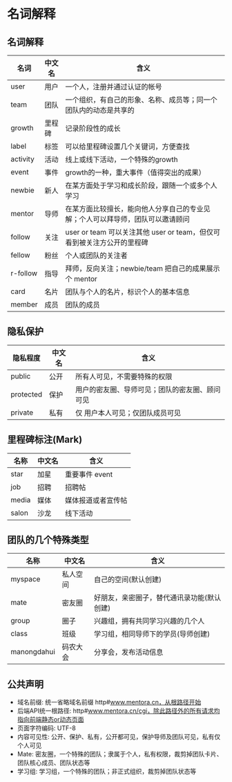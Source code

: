 # 名词解释

## 名词解释
名词 | 中文名 | 含义
----|----|----
user | 用户 | 一个人，注册并通过认证的帐号
team | 团队 | 一个组织，有自己的形象、名称、成员等；同一个团队内的动态是共享的
growth | 里程碑 | 记录阶段性的成长
label | 标签 | 可以给里程碑设置几个关键词，方便查找
activity | 活动 | 线上或线下活动，一个特殊的growth
event | 事件 | growth的一种，重大事件（值得突出的成果）
newbie | 新人 | 在某方面处于学习和成长阶段，跟随一个或多个人学习
mentor | 导师 | 在某方面比较擅长，能向他人分享自己的专业见解；个人可以拜导师，团队可以邀请顾问
follow | 关注 |  user or team 可以关注其他 user or team，但仅可看到被关注方公开的里程碑
fellow | 粉丝 | 个人或团队的关注者
r-follow | 指导 | 拜师，反向关注；newbie/team 把自己的成果展示个 mentor
card | 名片 | 团队与个人的名片，标识个人的基本信息
member | 成员 | 团队的成员

## 隐私保护
隐私程度 | 中文名 | 含义
----|----|----
public | 公开 | 所有人可见，不需要特殊的权限
protected | 保护 | 用户的密友圈、导师可见；团队的密友圈、顾问可见
private | 私有 | 仅 用户本人可见；仅团队成员可见

## 里程碑标注(Mark)
名称 | 中文名 | 含义
----|----|----
star | 加星 | 重要事件 event
job | 招聘 | 招聘帖
media | 媒体 | 媒体报道或者宣传帖
salon | 沙龙 | 线下活动

## 团队的几个特殊类型
名称 | 中文名 | 含义
----|----|----
myspace | 私人空间 | 自己的空间(默认创建)
mate | 密友圈| 好朋友，亲密圈子，替代通讯录功能(默认创建)
group | 圈子 | 兴趣组，拥有共同学习兴趣的几个人
class | 班级 | 学习组，相同导师下的学员(导师创建)
manongdahui | 码农大会 | 分享会，发布活动信息

## 公共声明
* 域名前缀: 统一省略域名前缀 http#www.mentora.cn，从根路径开始
* 后端API统一根路径: http#www.mentora.cn/cgi，除此路径外的所有请求均指向前端静态or动态页面
* 页面字符编码: UTF-8
* 内容可见性: 公开、保护、私有，公开都可见，保护导师及团队可见，私有仅个人可见
* Mate: 密友圈，一个特殊的团队；隶属于个人，私有权限，裁剪掉团队卡片、团队核心成员、团队状态等
* 学习组: 学习组，一个特殊的团队；非正式组织，裁剪掉团队状态等
